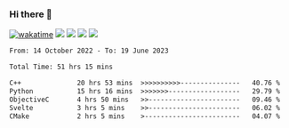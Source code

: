 ### Hi there 👋
[![wakatime](https://wakatime.com/badge/user/368879df-dc38-4b1a-86c4-8a2054a0e074.svg)](https://wakatime.com/@368879df-dc38-4b1a-86c4-8a2054a0e074)
<img src="https://img.shields.io/badge/Windows-0078D6?style=flat&logo=Windows&logoColor=white">
<img src="https://img.shields.io/badge/IntelliJ_IDEA-000000.svg?style=flat&logo=IntelliJ-IDEA&logoColor=white">
<img src="https://img.shields.io/badge/Visual_Studio_Code-007ACC?style=flat&logo=Visual-Studio-Code&logoColor=white">
<img src="https://img.shields.io/badge/Discord-5865F2?label=kano%233578&style=flat&logo=discord&logoColor=white">
<br>


<!--START_SECTION:waka-->

```txt
From: 14 October 2022 - To: 19 June 2023

Total Time: 51 hrs 15 mins

C++              20 hrs 53 mins  >>>>>>>>>>---------------   40.76 %
Python           15 hrs 16 mins  >>>>>>>------------------   29.79 %
ObjectiveC       4 hrs 50 mins   >>-----------------------   09.46 %
Svelte           3 hrs 5 mins    >>-----------------------   06.02 %
CMake            2 hrs 5 mins    >------------------------   04.07 %
```

<!--END_SECTION:waka-->
